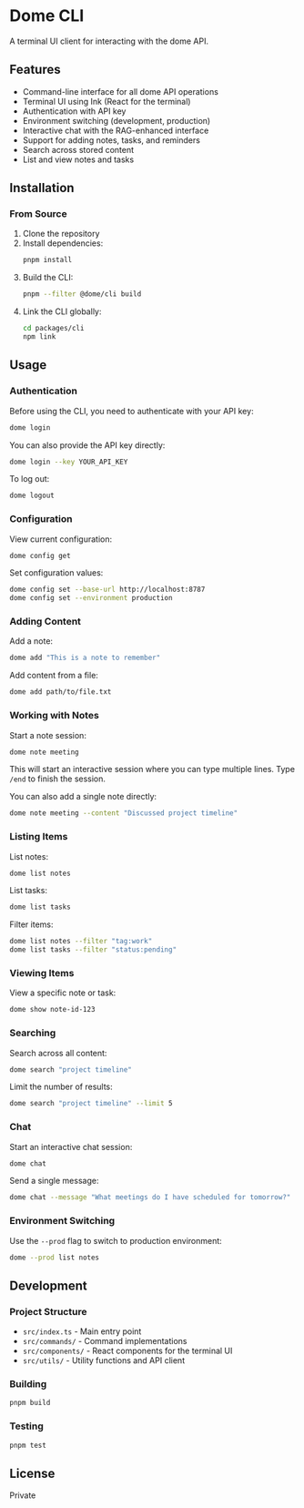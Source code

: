 # Dome CLI

A terminal UI client for interacting with the dome API.

## Features

- Command-line interface for all dome API operations
- Terminal UI using Ink (React for the terminal)
- Authentication with API key
- Environment switching (development, production)
- Interactive chat with the RAG-enhanced interface
- Support for adding notes, tasks, and reminders
- Search across stored content
- List and view notes and tasks

## Installation

### From Source

1. Clone the repository
2. Install dependencies:
   ```bash
   pnpm install
   ```
3. Build the CLI:
   ```bash
   pnpm --filter @dome/cli build
   ```
4. Link the CLI globally:
   ```bash
   cd packages/cli
   npm link
   ```

## Usage

### Authentication

Before using the CLI, you need to authenticate with your API key:

```bash
dome login
```

You can also provide the API key directly:

```bash
dome login --key YOUR_API_KEY
```

To log out:

```bash
dome logout
```

### Configuration

View current configuration:

```bash
dome config get
```

Set configuration values:

```bash
dome config set --base-url http://localhost:8787
dome config set --environment production
```

### Adding Content

Add a note:

```bash
dome add "This is a note to remember"
```

Add content from a file:

```bash
dome add path/to/file.txt
```

### Working with Notes

Start a note session:

```bash
dome note meeting
```

This will start an interactive session where you can type multiple lines. Type `/end` to finish the session.

You can also add a single note directly:

```bash
dome note meeting --content "Discussed project timeline"
```

### Listing Items

List notes:

```bash
dome list notes
```

List tasks:

```bash
dome list tasks
```

Filter items:

```bash
dome list notes --filter "tag:work"
dome list tasks --filter "status:pending"
```

### Viewing Items

View a specific note or task:

```bash
dome show note-id-123
```

### Searching

Search across all content:

```bash
dome search "project timeline"
```

Limit the number of results:

```bash
dome search "project timeline" --limit 5
```

### Chat

Start an interactive chat session:

```bash
dome chat
```

Send a single message:

```bash
dome chat --message "What meetings do I have scheduled for tomorrow?"
```

### Environment Switching

Use the `--prod` flag to switch to production environment:

```bash
dome --prod list notes
```

## Development

### Project Structure

- `src/index.ts` - Main entry point
- `src/commands/` - Command implementations
- `src/components/` - React components for the terminal UI
- `src/utils/` - Utility functions and API client

### Building

```bash
pnpm build
```

### Testing

```bash
pnpm test
```

## License

Private